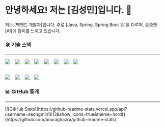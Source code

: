 # 안녕하세요! 저는 [김성민]입니다. 👋

저는 [백엔드 개발자]입니다.
주로 [Java, Spring, Spring Boot 등]을 다루며, 
요즘엔 [AI]에 흥미를 느끼고 있습니다.

### 🛠️ 기술 스택
---

<img src="https://img.shields.io/badge/Java-007396?style=for-the-badge&logo=java&logoColor=white">&nbsp;&nbsp;&nbsp;
<img src="https://img.shields.io/badge/SpringBoot-6DB33F?style=for-the-badge&logo=springboot&logoColor=white">&nbsp;&nbsp;&nbsp;
<img src="https://img.shields.io/badge/JPA-599B59?style=for-the-badge&logo=spring&logoColor=white">&nbsp;&nbsp;&nbsp;
<img src="https://img.shields.io/badge/MySQL-4479A1?style=for-the-badge&logo=mysql&logoColor=white">&nbsp;&nbsp;&nbsp;
<img src="https://img.shields.io/badge/HTML5-E34F26?style=for-the-badge&logo=html5&logoColor=white">&nbsp;&nbsp;&nbsp;
<img src="https://img.shields.io/badge/CSS3-1572B6?style=for-the-badge&logo=css3&logoColor=white">&nbsp;&nbsp;&nbsp;
<img src="https://img.shields.io/badge/JavaScript-F7DF1E?style=for-the-badge&logo=javascript&logoColor=black">&nbsp;&nbsp;&nbsp;
<img src="https://img.shields.io/badge/Bootstrap-7952B3?style=for-the-badge&logo=bootstrap&logoColor=white">

<br> <img src="https://img.shields.io/badge/Git-F05032?style=for-the-badge&logo=git&logoColor=white">&nbsp;&nbsp;&nbsp;
<img src="https://img.shields.io/badge/GitHub-181717?style=for-the-badge&logo=github&logoColor=white">&nbsp;&nbsp;&nbsp;
<img src="https://img.shields.io/badge/Postman-FF6C37?style=for-the-badge&logo=postman&logoColor=white">&nbsp;&nbsp;&nbsp;
<img src="https://img.shields.io/badge/Notion-000000?style=for-the-badge&logo=notion&logoColor=white">



### 📊 GitHub 통계
<hr>
[![GitHub Stats](https://github-readme-stats.vercel.app/api?username=seongmin1013&show_icons=true&theme=nord)](https://github.com/anuraghazra/github-readme-stats)
